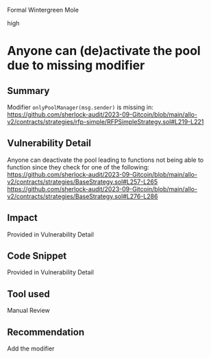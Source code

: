 Formal Wintergreen Mole

high

# Anyone can (de)activate the pool due to missing modifier
## Summary
Modifier `onlyPoolManager(msg.sender)` is missing in:
https://github.com/sherlock-audit/2023-09-Gitcoin/blob/main/allo-v2/contracts/strategies/rfp-simple/RFPSimpleStrategy.sol#L219-L221
## Vulnerability Detail
Anyone can deactivate the pool leading to functions not being able to function since they check for one of the following:
https://github.com/sherlock-audit/2023-09-Gitcoin/blob/main/allo-v2/contracts/strategies/BaseStrategy.sol#L257-L265
https://github.com/sherlock-audit/2023-09-Gitcoin/blob/main/allo-v2/contracts/strategies/BaseStrategy.sol#L276-L286
## Impact
Provided in Vulnerability Detail
## Code Snippet
Provided in Vulnerability Detail
## Tool used

Manual Review

## Recommendation
Add the modifier